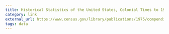 ```yaml
---
title: Historical Statistics of the United States, Colonial Times to 1970
category: link
external_url: https://www.census.gov/library/publications/1975/compendia/hist_stats_colonial-1970.html
tags: data
---
```

